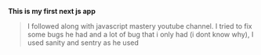 **This is my first next js app**
>I followed along with javascript mastery youtube channel.
>I tried to fix some bugs he had and a lot of bug that i only had (i dont know why),
>I used sanity and sentry as he used 
